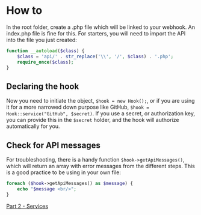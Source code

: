 # How to
In the root folder, create a .php file which will be linked to your webhook. An index.php file is fine for this. For starters, you will need to import the API into the file you just created:
```php
function __autoload($class) {
    $class = 'api/' . str_replace('\\', '/', $class) . '.php';
    require_once($class);
}
```
## Declaring the hook
Now you need to initiate the object, `$hook = new Hook();`, or if you are using it for a more narrowed down purpose like GitHub, `$hook = Hook::service("GitHub", $secret)`.
If you use a secret, or authorization key, you can provide this in the `$secret` holder, and the hook will authorize automatically for you.

## Check for API messages
For troubleshooting, there is a handy function `$hook->getApiMessages()`, which will return an array with error messages from the different steps. This is a good practice to be using in your own file:
```php
foreach ($hook->getApiMessages() as $message) {
    echo "$message <br/>";
}
```

[Part 2 - Services](services.md)

